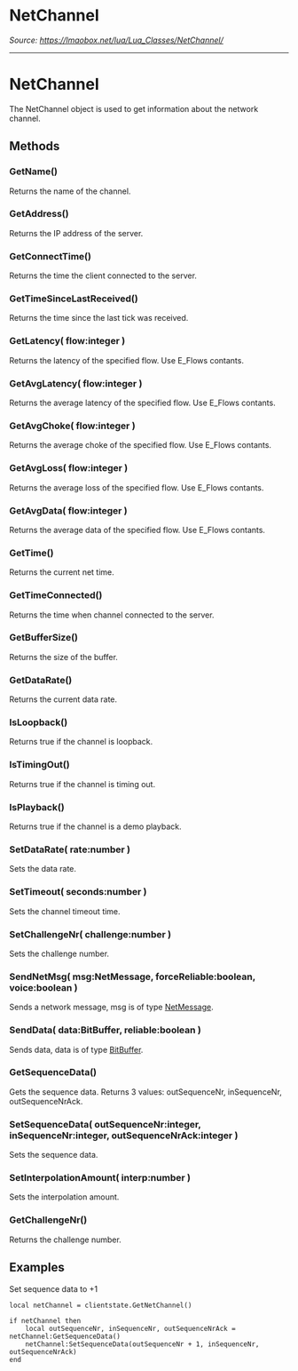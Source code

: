 # NetChannel

*Source: https://lmaobox.net/lua/Lua_Classes/NetChannel/*

---



# NetChannel


The NetChannel object is used to get information about the network channel.


## Methods


### GetName()


Returns the name of the channel.


### GetAddress()


Returns the IP address of the server.


### GetConnectTime()


Returns the time the client connected to the server.


### GetTimeSinceLastReceived()


Returns the time since the last tick was received.


### GetLatency( flow:integer )


Returns the latency of the specified flow. Use E_Flows contants.


### GetAvgLatency( flow:integer )


Returns the average latency of the specified flow. Use E_Flows contants.


### GetAvgChoke( flow:integer )


Returns the average choke of the specified flow. Use E_Flows contants.


### GetAvgLoss( flow:integer )


Returns the average loss of the specified flow. Use E_Flows contants.


### GetAvgData( flow:integer )


Returns the average data of the specified flow. Use E_Flows contants.


### GetTime()


Returns the current net time.


### GetTimeConnected()


Returns the time when channel connected to the server.


### GetBufferSize()


Returns the size of the buffer.


### GetDataRate()


Returns the current data rate.


### IsLoopback()


Returns true if the channel is loopback.


### IsTimingOut()


Returns true if the channel is timing out.


### IsPlayback()


Returns true if the channel is a demo playback.


### SetDataRate( rate:number )


Sets the data rate.


### SetTimeout( seconds:number )


Sets the channel timeout time.


### SetChallengeNr( challenge:number )


Sets the challenge number.


### SendNetMsg( msg:NetMessage, forceReliable:boolean, voice:boolean )


Sends a network message, msg is of type [NetMessage](../NetMessage/).


### SendData( data:BitBuffer, reliable:boolean )


Sends data, data is of type [BitBuffer](../BitBuffer/).


### GetSequenceData()


Gets the sequence data. Returns 3 values: outSequenceNr, inSequenceNr, outSequenceNrAck.


### SetSequenceData( outSequenceNr:integer, inSequenceNr:integer, outSequenceNrAck:integer )


Sets the sequence data.


### SetInterpolationAmount( interp:number )


Sets the interpolation amount.


### GetChallengeNr()


Returns the challenge number.


## Examples


Set sequence data to +1
```
local netChannel = clientstate.GetNetChannel()

if netChannel then
    local outSequenceNr, inSequenceNr, outSequenceNrAck = netChannel:GetSequenceData()
    netChannel:SetSequenceData(outSequenceNr + 1, inSequenceNr, outSequenceNrAck)
end

```


